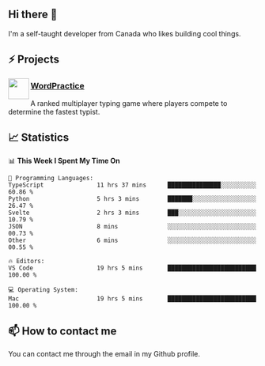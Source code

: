 <h2>Hi there 👋</h2>

<p>I'm a self-taught developer from Canada who likes building cool things.</p>

<h2>⚡ Projects</h2>

<img align="left" src="https://i.imgur.com/6RT8VFO.png" width="42" height="42" />
<h3><a target="_blank" href="https://wordpractice.io/">WordPractice</a></h3>
<p>A ranked multiplayer typing game where players compete to determine the fastest typist.</p>

<h2>📈 Statistics</h2>

<!--START_SECTION:waka-->
📊 **This Week I Spent My Time On** 

```text
💬 Programming Languages: 
TypeScript               11 hrs 37 mins      ███████████████░░░░░░░░░░   60.86 % 
Python                   5 hrs 3 mins        ███████░░░░░░░░░░░░░░░░░░   26.47 % 
Svelte                   2 hrs 3 mins        ███░░░░░░░░░░░░░░░░░░░░░░   10.79 % 
JSON                     8 mins              ░░░░░░░░░░░░░░░░░░░░░░░░░   00.73 % 
Other                    6 mins              ░░░░░░░░░░░░░░░░░░░░░░░░░   00.55 % 

🔥 Editors: 
VS Code                  19 hrs 5 mins       █████████████████████████   100.00 % 

💻 Operating System: 
Mac                      19 hrs 5 mins       █████████████████████████   100.00 % 
```


<!--END_SECTION:waka-->

<h2>📫 How to contact me</h2>

You can contact me through the email in my Github profile.

